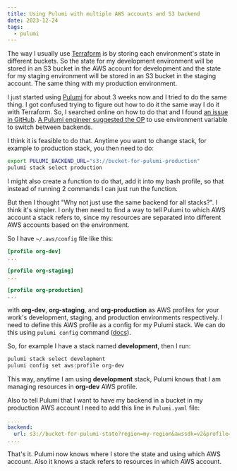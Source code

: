 ```yaml
---
title: Using Pulumi with multiple AWS accounts and S3 backend
date: 2023-12-24
tags:
  - pulumi
---
```


The way I usually use [Terraform][terraform] is by storing each environment's state
in different buckets. So the state for my development environment will be stored
in an S3 bucket in the AWS account for development and the state for my staging
environment will be stored in an S3 bucket in the staging account. The same thing
with my production environment.

I just started using [Pulumi][pulumi] for about 3 weeks now and I tried to do
the same thing. I got confused trying to figure out how to do it the same way I
do it with Terraform. So, I searched online on how to do that and I found [an
issue in GitHub][github-issue-1]. [A Pulumi engineer suggested the
OP][github-comment-1] to use environment variable to switch between backends.

I think it is feasible to do that. Anytime you want to change stack, for example
to production stack, you then need to do:

```bash
export PULUMI_BACKEND_URL="s3://bucket-for-pulumi-production"
pulumi stack select production
```

I might also create a function to do that, add it into my bash profile, so that
instead of running 2 commands I can just run the function.

But then I thought "Why not just use the same backend for all stacks?". I think
it's simpler. I only then need to find a way to tell Pulumi to which AWS account
a stack refers to, since my resources are separated into different AWS accounts
based on the environment.

So I have `~/.aws/config` file like this:

```toml
[profile org-dev]
...

[profile org-staging]
...

[profile org-production]
...

```

with **org-dev**, **org-staging**, and **org-production** as AWS profiles for your
work's development, staging, and production environments respectively. I need
to define this AWS profile as a config for my Pulumi stack. We can do this
using `pulumi config` command ([docs][pulumi-config]).

So, for example I have a stack named **development**, then I run:

```bash
pulumi stack select development
pulumi config set aws:profile org-dev
```

This way, anytime I am using **development** stack, Pulumi knows that I am
managing resources in **org-dev** AWS profile.

Also to tell Pulumi that I want to have my backend in a bucket in my production
AWS account I need to add this line in `Pulumi.yaml` file:

```yaml
....
backend:
  url: s3://bucket-for-pulumi-state?region=my-region&awssdk=v2&profile=org-production
....
```

That's it. Pulumi now knows where I store the state and using which AWS account.
Also it knows a stack refers to resources in which AWS account.

[terraform]: https://www.terraform.io/
[pulumi]: https://pulumi.com
[pulumi-stack]: https://www.pulumi.com/docs/concepts/stack/
[pulumi-config]: https://www.pulumi.com/docs/cli/commands/pulumi_config/
[github-issue-1]: https://github.com/pulumi/pulumi/issues/3567
[github-comment-1]: https://github.com/pulumi/pulumi/issues/11182#issuecomment-1297367585
